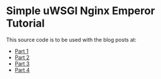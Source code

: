 Simple uWSGI Nginx Emperor Tutorial
===================================

This source code is to be used with the blog posts at:

  * [Part 1](http://blog.jackdesert.com/common-hurdles-to-deploying-uwsgi-apps-part-1)
  * [Part 2](http://blog.jackdesert.com/common-hurdles-to-deploying-uwsgi-apps-part-2)
  * [Part 3](http://blog.jackdesert.com/common-hurdles-to-deploying-uwsgi-apps-part-3)
  * [Part 4](http://blog.jackdesert.com/common-hurdles-to-deploying-uwsgi-apps-part-4)


